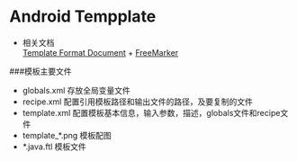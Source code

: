 Android Tempplate
=
* 相关文档<br>
[Template Format Document](http://www.i-programmer.info/professional-programmer/resources-and-tools/6845-android-adt-template-format-document.html#toc_escapexmlstring)  +  [FreeMarker](http://freemarker.org/docs/index.html)<br>

###模板主要文件<br>
* globals.xml     存放全局变量文件<br>
* recipe.xml      配置引用模板路径和输出文件的路径，及要复制的文件<br>
* template.xml    配置模板基本信息，输入参数，描述，globals文件和recipe文件<br>
* template_*.png   模板配图<br>
* \*.java.ftl       模板文件<br>
<br>



